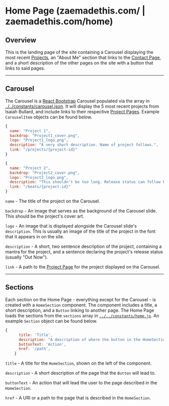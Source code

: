 # Home Page (zaemadethis.com/ | zaemadethis.com/home)

## Overview
This is the landing page of the site containing a Carousel displaying the most recent [Projects](https://github.com/isaiah0812/isaiahbullard-website#project), an "About Me" section that links to the [Contact Page](https://github.com/isaiah0812/isaiahbullard-website#contact-page), and a short description of the other pages on the site with a button that links to said pages.

---
## Carousel
The Carousel is a [React Bootstrap](https://github.com/isaiah0812/isaiahbullard-website#react-bootstrap) Carousel populated via the array in [../../constants/carousel.json](../../constants/carousel.json). It will display the 5 most recent projects from Isaiah Bullard, and include links to their respective [Project Pages](https://github.com/isaiah0812/isaiahbullard-website#project-page). Example `CarouselItem` objects can be found below.

```js
{
  name: "Project 1",
  backdrop: "Project1_cover.png",
  logo: "Project1_logo.png",
  description: "A very short description. Name of project follows.",
  link: "/projects/{project-id}"
}
```
```js
{
  name: "Project 2",
  backdrop: "Project2_cover.png",
  logo: "Project2_logo.png",
  description: "This shouldn't be too long. Release status can follow here, too.",
  link: "/beats/{project-id}"
}
```

`name` - The title of the project on the Carousel.

`backdrop` - An image that serves as the background of the Carousel slide. This should be the project's cover art.

`logo` - An image that is displayed alongside the Carousel slide's `description`. This is usually an image of the title of the project in the font that it appears in on the site.

`description` - A short, two sentence description of the project, containing a mantra for the project, and a sentence declaring the project's release status (usually "Out Now").

`link` - A path to the [Project Page](https://github.com/isaiah0812/isaiahbullard-website#project-page) for the project displayed on the Carousel.

---
## Sections
Each section on the Home Page - everything except for the Carousel - is created with a `HomeSection` component. The component includes a title, a short description, and a `Button` linking to another page. The Home Page loads the sections from the `sections` array in [`../../constants/home.js`](../../constants/home.js). An example `Section` object can be found below.

```js
{
      title: 'Title',
      description: "A description of where the button in the HomeSection will take the user.",
      buttonText: 'Action',
      href: '/path',
    }
```

`title` - A title for the `HomeSection`, shown on the left of the component.

`description` - A short description of the page that the `Button` will lead to.

`buttonText` - An action that will lead the user to the page described in the `HomeSection`.

`href` - A URI or a path to the page that is described in the `HomeSection`.